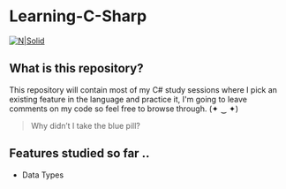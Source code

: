 # Learning-C-Sharp

[![N|Solid](https://i.pinimg.com/564x/6b/d3/73/6bd3730337ac26755a48de506698c310.jpg)](https://i.pinimg.com/564x/6b/d3/73/6bd3730337ac26755a48de506698c310.jpg)

## What is this repository?
This repository will contain most of my C# study sessions where I pick an existing feature in the language and practice it, I'm going to leave comments on my code so feel free to browse through. (✦ ‿ ✦)

> Why didn’t I take the blue pill?
## Features studied so far ..

- Data Types